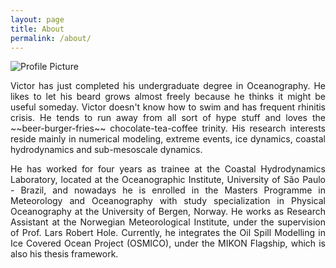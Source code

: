 ```yaml
---
layout: page
title: About
permalink: /about/
---
```


<img src="{{ site.baseurl }}/assets/eu.png" title="Profile Picture" class="profile">

<p align="justify">
Victor has just completed his undergraduate degree in Oceanography. He likes to let his beard grows almost freely because he thinks it might be useful someday. Victor doesn't know how to swim and has frequent rhinitis crisis. He tends to run away from all sort of hype stuff and loves the ~~beer-burger-fries~~ chocolate-tea-coffee trinity. His research interests reside mainly in numerical modeling, extreme events, ice dynamics, coastal hydrodynamics and sub-mesoscale dynamics. 
</p>

<p align="justify">
He has worked for four years as trainee at the Coastal Hydrodynamics Laboratory, located at the Oceanographic Institute, University of São Paulo - Brazil, and nowadays he is enrolled in the Masters Programme in Meteorology and Oceanography with study specialization in Physical Oceanography at the University of Bergen, Norway. He works as Research Assistant at the Norwegian Meteorological Institute, under the supervision of Prof. Lars Robert Hole. Currently, he integrates the Oil Spill Modelling in Ice Covered Ocean Project (OSMICO), under the MIKON Flagship, which is also his thesis framework. 
</p>
